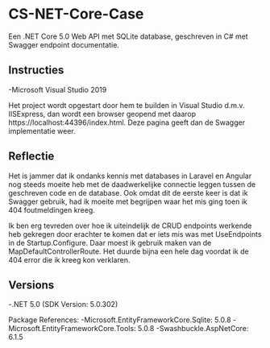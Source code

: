 # CS-NET-Core-Case

Een .NET Core 5.0 Web API met SQLite database, geschreven in C# met Swagger endpoint documentatie.

## Instructies

-Microsoft Visual Studio 2019

Het project wordt opgestart door hem te builden in Visual Studio d.m.v. IISExpress, dan wordt een browser geopend met daarop https://localhost:44396/index.html. Deze pagina geeft dan de Swagger implementatie weer.

## Reflectie

Het is jammer dat ik ondanks kennis met databases in Laravel en Angular nog steeds moeite heb met de daadwerkelijke connectie leggen tussen de geschreven code en de database. Ook omdat dit de eerste keer is dat ik Swagger gebruik, had ik moeite met begrijpen waar het mis ging toen ik 404 foutmeldingen kreeg. 

Ik ben erg tevreden over hoe ik uiteindelijk de CRUD endpoints werkende heb gekregen door erachter te komen dat er iets mis was met UseEndpoints in de Startup.Configure. Daar moest ik gebruik maken van de MapDefaultControllerRoute. Het duurde bijna een hele dag voordat ik de 404 error die ik kreeg kon verklaren.

## Versions

-.NET 5.0 (SDK Version: 5.0.302)

Package References:
-Microsoft.EntityFrameworkCore.Sqlite: 5.0.8
-Microsoft.EntityFrameworkCore.Tools: 5.0.8
-Swashbuckle.AspNetCore: 6.1.5
